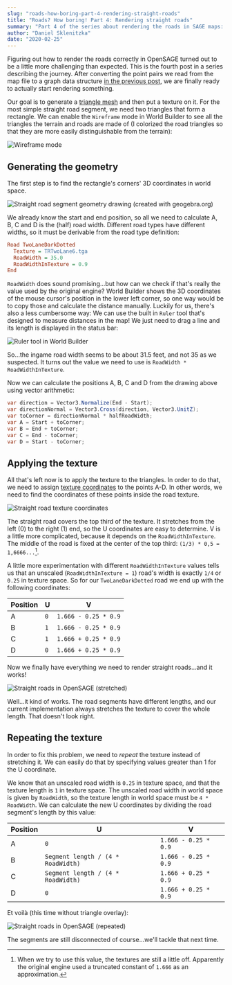 ```yaml
---
slug: "roads-how-boring-part-4-rendering-straight-roads"
title: "Roads? How boring! Part 4: Rendering straight roads"
summary: "Part 4 of the series about rendering the roads in SAGE maps: Rendering straight road segments"
author: "Daniel Sklenitzka"
date: "2020-02-25"
---
```


Figuring out how to render the roads correctly in OpenSAGE turned out to be a little more challenging than expected. This is the fourth post in a series describing the journey. After converting the point pairs we read from the map file to a graph data structure [in the previous post](/blog/roads-how-boring-part-3-building-a-graph-data-structure), we are finally ready to actually start rendering something.

Our goal is to generate a [triangle mesh](https://en.wikipedia.org/wiki/Triangle_mesh) and then put a texture on it. For the most simple straight road segment, we need two triangles that form a rectangle. We can enable the `Wireframe` mode in World Builder to see all the triangles the terrain and roads are made of (I colorized the road triangles so that they are more easily distinguishable from the terrain):

![Wireframe mode](./wireframe.png)

## Generating the geometry

The first step is to find the rectangle's corners' 3D coordinates in world space.

![Straight road segment geometry drawing (created with geogebra.org)](./straight_drawing.png)

We already know the start and end position, so all we need to calculate A, B, C and D is the (half) road width. Different road types have different widths, so it must be derivable from the road type definition:

```ini
Road TwoLaneDarkDotted
  Texture = TRTwoLane6.tga
  RoadWidth = 35.0
  RoadWidthInTexture = 0.9
End
```

`RoadWidth` does sound promising...but how can we check if that's really the value used by the original engine? World Builder shows the 3D coordinates of the mouse cursor's position in the lower left corner, so one way would be to copy those and calculate the distance manually. Luckily for us, there's also a less cumbersome way: We can use the built in `Ruler` tool that's designed to measure distances in the map! We just need to drag a line and its length is displayed in the status bar:

![Ruler tool in World Builder](./ruler.png)

So...the ingame road width seems to be about 31.5 feet, and not 35 as we suspected. It turns out the value we need to use is `RoadWidth * RoadWidthInTexture`.

Now we can calculate the positions A, B, C and D from the drawing above using vector arithmetic:

```csharp
var direction = Vector3.Normalize(End - Start);
var directionNormal = Vector3.Cross(direction, Vector3.UnitZ);
var toCorner = directionNormal * halfRoadWidth;
var A = Start + toCorner;
var B = End + toCorner;
var C = End - toCorner;
var D = Start - toCorner;
```

## Applying the texture

All that's left now is to apply the texture to the triangles. In order to do that, we need to assign [texture coordinates](https://docs.microsoft.com/en-us/windows/win32/direct3d9/texture-coordinates) to the points A-D. In other words, we need to find the coordinates of these points inside the road texture.

![Straight road texture coordinates](./straight_texture.png)

The straight road covers the top third of the texture. It stretches from the left (0) to the right (1) end, so the U coordinates are easy to determine. V is a little more complicated, because it depends on the `RoadWidthInTexture`. The middle of the road is fixed at the center of the top third: `(1/3) * 0,5 = 1,6666...`[^1].

A little more experimentation with different `RoadWidthInTexture` values tells us that an unscaled (`RoadWidthInTexture = 1`) road's width is exactly `1/4` or `0.25` in texture space. So for our `TwoLaneDarkDotted` road we end up with the following coordinates:

|Position|U|V|
|---|---|---|
|A|`0`|`1.666 - 0.25 * 0.9`|
|B|`1`|`1.666 - 0.25 * 0.9`|
|C|`1`|`1.666 + 0.25 * 0.9`|
|D|`0`|`1.666 + 0.25 * 0.9`|

Now we finally have everything we need to render straight roads...and it works!

![Straight roads in OpenSAGE (stretched)](./straight_roads_stretched.png)

Well...it kind of works. The road segments have different lengths, and our current implementation always stretches the texture to cover the whole length. That doesn't look right.

## Repeating the texture

In order to fix this problem, we need to _repeat_ the texture instead of stretching it. We can easily do that by specifying values greater than 1 for the U coordinate.

We know that an unscaled road width is `0.25` in texture space, and that the texture length is `1` in texture space. The unscaled road width in world space is given by `RoadWidth`, so the texture length in world space must be `4 * RoadWidth`. We can calculate the new U coordinates by dividing the road segment's length by this value:

|Position|U|V|
|---|---|---|
|A|`0`|`1.666 - 0.25 * 0.9`|
|B|`Segment length / (4 * RoadWidth)`|`1.666 - 0.25 * 0.9`|
|C|`Segment length / (4 * RoadWidth)`|`1.666 + 0.25 * 0.9`|
|D|`0`|`1.666 + 0.25 * 0.9`|

Et voilà (this time without triangle overlay):

![Straight roads in OpenSAGE (repeated)](./straight_roads_repeated.png)

The segments are still disconnected of course...we'll tackle that next time.

[^1]: When we try to use this value, the textures are still a little off. Apparently the original engine used a truncated constant of `1.666` as an approximation.